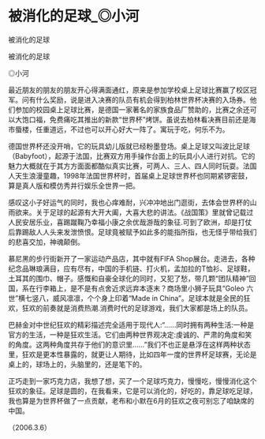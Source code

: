 # 被消化的足球_◎小河

被消化的足球

被消化的足球

◎小河

最近朋友的朋友的朋友开心得满面通红，原来是参加学校桌上足球比赛赢了校区冠军。问有什么奖励，说是进入决赛的队员有机会得到柏林世界杯决赛的入场券。他们参加的校园桌上足球比赛，是德国一家著名的家族食品厂赞助的，比赛之余还可以大饱口福，免费痛吃其推出的新款“世界杯”烤饼。虽说去柏林看决赛目前还是海市蜃楼，任重道远，不过也可以开心好大一阵了。寓玩于吃，何乐不为。

德国世界杯还没开哨，它的玩具幼儿版就已经粉墨登场。桌上足球又叫波比足球（Babyfoot），起源于法国，比赛双方用手操作台面上的玩具小人进行对抗。它的魅力大概就在于其方方面面都酷似真实比赛，可两人、三人、四人同时玩耍。法国人天生浪漫童趣，1998年法国世界杯时，首届桌上足球世界杯也同期紧锣密鼓，算是真人版和模仿秀并行娱乐全世界一把。

感叹这小子好运气的同时，我也心痒难耐，兴冲冲地出门逛街，去体会世界杯的山雨欲来。关于足球的起源有大开大阖，大喜大悲的讲法。《战国策》里就曾记载过人民安居乐业，喜踢蹴鞠乃幸福小康之余优哉游哉的象征.可到了欧洲，却是打仗后靠踢敌人人头来发泄愤恨。足球竟被赋予如此多的能指所指，也无怪乎带给我们的悲喜交加，神魂颠倒。

慕尼黑的步行街新开了一家运动产品店，其中就有FIFA Shop展台。走进去，各种纪念品琳琅满目，应有尽有，中国的手机链、打火机，孟加拉的T恤衫、足球鞋，土耳其的围巾、帽子。感慨和自豪全球化的同时，又犯了愁，带几颗“团队精神”回国，系在行李箱上，是不是有点舍近求远弃本逐末？商场里小狮子玩具“Goleo 六世”横七竖八，威风凛凛，个个身上印着“Made in China”。足球本就是全民的狂欢，狂欢的前奏就是消费热潮.消费时代的足球游戏，我们大家都是场上的队员。

巴赫金对中世纪狂欢的精彩描述完全适用于现代人:“……同时拥有两种生活:一种是官方的生活，一种是狂欢生活。它们由两种世界观决定:虔诚的、严肃的角度和笑的角度。这两种角度共存于他们的意识里……”我们不也正是悬浮在这样两种状态里，狂欢是更本性暴露的，就更让人期待，比如四年一度的世界杯足球赛，无论是桌上的，球场上的，头脑里的，还是笔下的。

正巧走到一家巧克力店，我想了想，买了一个足球巧克力，慢慢吃，慢慢消化这个狂欢的象征。足球是圆的，在我看来，它是可以消化的，好吃的，靠足球吃足球，我也算是为世界杯做了一点贡献，老布和小默在6月的狂欢之夜可别忘了咱缺席的中国。

（2006.3.6）